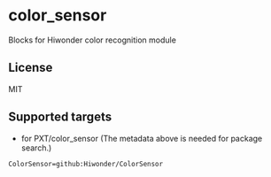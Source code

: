 # color_sensor
 Blocks for Hiwonder color recognition module
## License

MIT

## Supported targets

* for PXT/color_sensor
(The metadata above is needed for package search.)

```package
ColorSensor=github:Hiwonder/ColorSensor
```